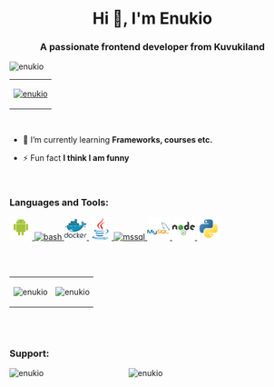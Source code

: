 <h1 align="center">Hi 👋, I'm Enukio</h1>
<h3 align="center">A passionate frontend developer from Kuvukiland</h3>

<p align="left"> <img src="https://komarev.com/ghpvc/?username=enukio&label=Profile%20views&color=0e75b6&style=flat" alt="enukio" /> </p>

<table><tr>
<td><p align="left"> <a href="https://github.com/ryo-ma/github-profile-trophy"><img src="https://github-profile-trophy.vercel.app/?username=enukio" alt="enukio" /></a></p></td>
</tr></table>

<br/>


- 🌱 I’m currently learning **Frameworks, courses etc.**

- ⚡ Fun fact **I think I am funny**

<br/>

<h3 align="left">Languages and Tools:</h3>
<p align="left"> <a href="https://developer.android.com" target="_blank" rel="noreferrer"> <img src="https://raw.githubusercontent.com/devicons/devicon/master/icons/android/android-original-wordmark.svg" alt="android" width="40" height="40"/> </a> <a href="https://www.gnu.org/software/bash/" target="_blank" rel="noreferrer"> <img src="https://www.vectorlogo.zone/logos/gnu_bash/gnu_bash-icon.svg" alt="bash" width="40" height="40"/> </a> <a href="https://www.docker.com/" target="_blank" rel="noreferrer"> <img src="https://raw.githubusercontent.com/devicons/devicon/master/icons/docker/docker-original-wordmark.svg" alt="docker" width="40" height="40"/> </a> <a href="https://www.java.com" target="_blank" rel="noreferrer"> <img src="https://raw.githubusercontent.com/devicons/devicon/master/icons/java/java-original.svg" alt="java" width="40" height="40"/> </a> <a href="https://www.microsoft.com/en-us/sql-server" target="_blank" rel="noreferrer"> <img src="https://www.svgrepo.com/show/303229/microsoft-sql-server-logo.svg" alt="mssql" width="40" height="40"/> </a> <a href="https://www.mysql.com/" target="_blank" rel="noreferrer"> <img src="https://raw.githubusercontent.com/devicons/devicon/master/icons/mysql/mysql-original-wordmark.svg" alt="mysql" width="40" height="40"/> </a> <a href="https://nodejs.org" target="_blank" rel="noreferrer"> <img src="https://raw.githubusercontent.com/devicons/devicon/master/icons/nodejs/nodejs-original-wordmark.svg" alt="nodejs" width="40" height="40"/> </a> <a href="https://www.python.org" target="_blank" rel="noreferrer"> <img src="https://raw.githubusercontent.com/devicons/devicon/master/icons/python/python-original.svg" alt="python" width="40" height="40"/> </a> </p>

<br/>
<br/>

<table><tr>
<td><p><img align="center" src="https://github-readme-stats.vercel.app/api?username=enukio&show_icons=true&locale=en" alt="enukio" /></p></td>
<td><p><img align="center" src="https://github-readme-streak-stats.herokuapp.com/?user=enukio" alt="enukio" /></p></td>
</tr></table>

<br/>
<br/>

<h3 align="left">Support:</h3>
<p><a href="https://www.buymeacoffee.com/enukio"> <img align="left" src="https://cdn.buymeacoffee.com/buttons/v2/default-yellow.png" height="50" width="210" alt="enukio" /></a><a href="https://ko-fi.com/enukio"> <img align="left" src="https://cdn.ko-fi.com/cdn/kofi3.png?v=3" height="50" width="210" alt="enukio" /></a></p><br><br>


